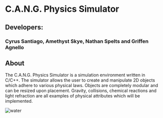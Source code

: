 # C.A.N.G. Physics Simulator


## Developers:

### Cyrus Santiago, Amethyst Skye, Nathan Spelts and Griffen Agnello

## About

The C.A.N.G. Physics Simulator is a simulation environment written in C/C++. The simulator allows the user to create and manipulate 2D objects which adhere to various physical laws. Objects are completely modular and can be resized upon placement. Gravity, collisions, chemical reactions and light refraction are all examples of physical attributes which will be implemented.

![water](https://user-images.githubusercontent.com/49291237/162099999-427bf402-8101-4f4e-8bcc-c14d8bd87f6c.gif)

